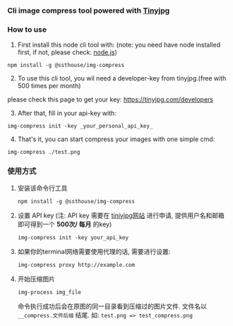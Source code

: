 ### Cli image compress tool powered with [Tinyjpg](https://tinyjpg.com/)

### How to use

1. First install this node cli tool with:
   (note: you need have node installed first, if not, please check: [node.js](https://nodejs.org/en/download/))

```shell
npm install -g @ssthouse/img-compress
```

2. To use this cli tool, you wil need a developer-key from tinyjpg.(free with 500 times per month)

please check this page to get your key: https://tinyjpg.com/developers

3. After that, fill in your api-key with:

```shell
img-compress init -key _your_personal_api_key_
```

4. That's it, you can start compress your images with one simple cmd:

```shell
img-compress ./test.png
```


### 使用方式

1. 安装该命令行工具

   ```
   npm install -g @ssthouse/img-compress
   ```

   

2. 设置 API key (注: API key 需要在 [tiniyjpg网站](https://tinyjpg.com/ ) 进行申请, 提供用户名和邮箱即可得到一个 **500次/ 每月** 的key)

   ```shell
   img-compress init -key your_api_key
   ```

   

3. 如果你的terminal网络需要使用代理的话, 需要进行设置:

   ```shell
   img-compress proxy http://example.com
   ```



4. 开始压缩图片

   ```shell
   img-process img_file
   ```

   命令执行成功后会在原图的同一目录看到压缩过的图片文件. 文件名以 `__compress.文件后缀` 结尾. 如: `test.png => test_compress.png` 

